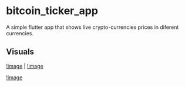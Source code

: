 # bitcoin_ticker_app

A simple flutter app that shows live crypto-currencies prices in diferent currencies.

## Visuals

[!image](/screen-shots/ss1.png) | [!image](/screen-shots/ss2.png) 

[!image](/screen-shots/ss3.png)
